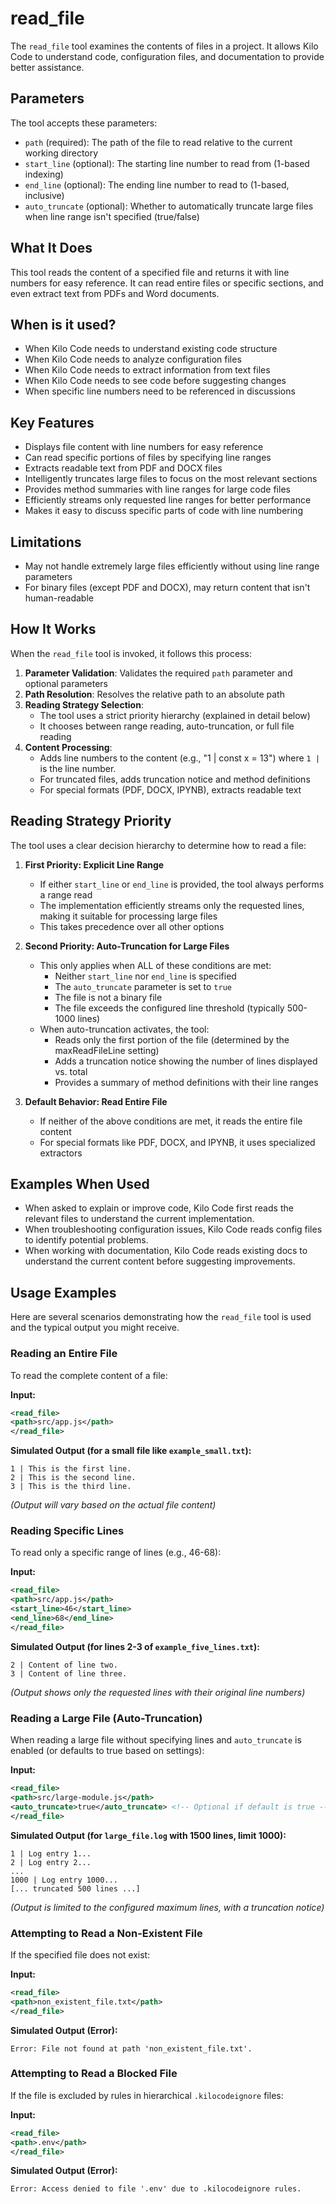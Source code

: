 # read_file

The `read_file` tool examines the contents of files in a project. It allows Kilo Code to understand code, configuration files, and documentation to provide better assistance.

## Parameters

The tool accepts these parameters:

- `path` (required): The path of the file to read relative to the current working directory
- `start_line` (optional): The starting line number to read from (1-based indexing)
- `end_line` (optional): The ending line number to read to (1-based, inclusive)
- `auto_truncate` (optional): Whether to automatically truncate large files when line range isn't specified (true/false)

## What It Does

This tool reads the content of a specified file and returns it with line numbers for easy reference. It can read entire files or specific sections, and even extract text from PDFs and Word documents.

## When is it used?

- When Kilo Code needs to understand existing code structure
- When Kilo Code needs to analyze configuration files
- When Kilo Code needs to extract information from text files
- When Kilo Code needs to see code before suggesting changes
- When specific line numbers need to be referenced in discussions

## Key Features

- Displays file content with line numbers for easy reference
- Can read specific portions of files by specifying line ranges
- Extracts readable text from PDF and DOCX files
- Intelligently truncates large files to focus on the most relevant sections
- Provides method summaries with line ranges for large code files
- Efficiently streams only requested line ranges for better performance
- Makes it easy to discuss specific parts of code with line numbering

## Limitations

- May not handle extremely large files efficiently without using line range parameters
- For binary files (except PDF and DOCX), may return content that isn't human-readable

## How It Works

When the `read_file` tool is invoked, it follows this process:

1. **Parameter Validation**: Validates the required `path` parameter and optional parameters
2. **Path Resolution**: Resolves the relative path to an absolute path
3. **Reading Strategy Selection**:
    - The tool uses a strict priority hierarchy (explained in detail below)
    - It chooses between range reading, auto-truncation, or full file reading
4. **Content Processing**:
    - Adds line numbers to the content (e.g., "1 | const x = 13") where `1 |` is the line number.
    - For truncated files, adds truncation notice and method definitions
    - For special formats (PDF, DOCX, IPYNB), extracts readable text

## Reading Strategy Priority

The tool uses a clear decision hierarchy to determine how to read a file:

1. **First Priority: Explicit Line Range**

    - If either `start_line` or `end_line` is provided, the tool always performs a range read
    - The implementation efficiently streams only the requested lines, making it suitable for processing large files
    - This takes precedence over all other options

2. **Second Priority: Auto-Truncation for Large Files**

    - This only applies when ALL of these conditions are met:
        - Neither `start_line` nor `end_line` is specified
        - The `auto_truncate` parameter is set to `true`
        - The file is not a binary file
        - The file exceeds the configured line threshold (typically 500-1000 lines)
    - When auto-truncation activates, the tool:
        - Reads only the first portion of the file (determined by the maxReadFileLine setting)
        - Adds a truncation notice showing the number of lines displayed vs. total
        - Provides a summary of method definitions with their line ranges

3. **Default Behavior: Read Entire File**
    - If neither of the above conditions are met, it reads the entire file content
    - For special formats like PDF, DOCX, and IPYNB, it uses specialized extractors

## Examples When Used

- When asked to explain or improve code, Kilo Code first reads the relevant files to understand the current implementation.
- When troubleshooting configuration issues, Kilo Code reads config files to identify potential problems.
- When working with documentation, Kilo Code reads existing docs to understand the current content before suggesting improvements.

## Usage Examples

Here are several scenarios demonstrating how the `read_file` tool is used and the typical output you might receive.

### Reading an Entire File

To read the complete content of a file:

**Input:**

```xml
<read_file>
<path>src/app.js</path>
</read_file>
```

**Simulated Output (for a small file like `example_small.txt`):**

```
1 | This is the first line.
2 | This is the second line.
3 | This is the third line.
```

_(Output will vary based on the actual file content)_

### Reading Specific Lines

To read only a specific range of lines (e.g., 46-68):

**Input:**

```xml
<read_file>
<path>src/app.js</path>
<start_line>46</start_line>
<end_line>68</end_line>
</read_file>
```

**Simulated Output (for lines 2-3 of `example_five_lines.txt`):**

```
2 | Content of line two.
3 | Content of line three.
```

_(Output shows only the requested lines with their original line numbers)_

### Reading a Large File (Auto-Truncation)

When reading a large file without specifying lines and `auto_truncate` is enabled (or defaults to true based on settings):

**Input:**

```xml
<read_file>
<path>src/large-module.js</path>
<auto_truncate>true</auto_truncate> <!-- Optional if default is true -->
</read_file>
```

**Simulated Output (for `large_file.log` with 1500 lines, limit 1000):**

```
1 | Log entry 1...
2 | Log entry 2...
...
1000 | Log entry 1000...
[... truncated 500 lines ...]
```

_(Output is limited to the configured maximum lines, with a truncation notice)_

### Attempting to Read a Non-Existent File

If the specified file does not exist:

**Input:**

```xml
<read_file>
<path>non_existent_file.txt</path>
</read_file>
```

**Simulated Output (Error):**

```
Error: File not found at path 'non_existent_file.txt'.
```

### Attempting to Read a Blocked File

If the file is excluded by rules in hierarchical `.kilocodeignore` files:

**Input:**

```xml
<read_file>
<path>.env</path>
</read_file>
```

**Simulated Output (Error):**

```
Error: Access denied to file '.env' due to .kilocodeignore rules.
```
